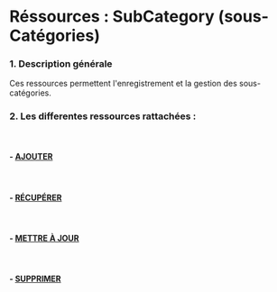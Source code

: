 # Réssources : SubCategory (sous-Catégories)

### 1. Description générale

Ces ressources permettent l'enregistrement et la gestion des sous-catégories.

### 2. Les differentes ressources rattachées :

<br>

#### - [AJOUTER](/guide/services/common/subcategory/store)

<br>

#### - [RÉCUPÉRER](/guide/services/common/subcategory/list)

<br>

#### - [METTRE À JOUR](/guide/services/common/subcategory/update)

<br>

#### - [SUPPRIMER](/guide/services/common/subcategory/delete)
